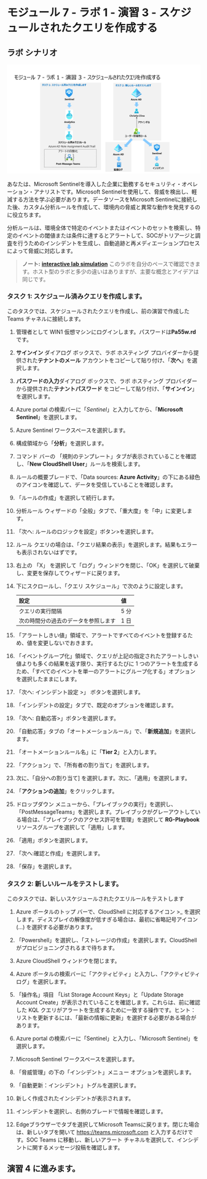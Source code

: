 # モジュール 7 - ラボ 1 - 演習 3 - スケジュールされたクエリを作成する

## ラボ シナリオ

![Lab overview.](../Media/SC-200-Lab_Diagrams_Mod7_L1_Ex3.png)

あなたは、Microsoft Sentinelを導入した企業に勤務するセキュリティ・オペレーション・アナリストです。Microsoft Sentinelを使用して、脅威を検出し、軽減する方法を学ぶ必要があります。データソースをMicrosoft Sentinelに接続した後、カスタム分析ルールを作成して、環境内の脅威と異常な動作を発見するのに役立ちます。

分析ルールは、環境全体で特定のイベントまたはイベントのセットを検索し、特定のイベントの閾値または条件に達するとアラートして、SOCがトリアージと調査を行うためのインシデントを生成し、自動追跡と再メディエーションプロセスによって脅威に対応します。

>**ノート:** **[interactive lab simulation](https://mslabs.cloudguides.com/guides/SC-200%20Lab%20Simulation%20-%20Create%20a%20scheduled%20query)** このラボを自分のペースで確認できます。ホスト型のラボと多少の違いはありますが、主要な概念とアイデアは同じです。

### タスク 1: スケジュール済みクエリを作成します。

このタスクでは、スケジュールされたクエリを作成し、前の演習で作成した Teams チャネルに接続します。

1. 管理者として WIN1 仮想マシンにログインします。パスワードは**Pa55w.rd** です。  

2. **サインイン** ダイアログ ボックスで、ラボ ホスティング プロバイダーから提供された**テナントのメール** アカウントをコピーして貼り付け、「**次へ**」を選択します。

3. **パスワードの入力**ダイアログ ボックスで、ラボ ホスティング プロバイダーから提供された**テナントパスワード** をコピーして貼り付け、「**サインイン**」を選択します。

4. Azure portal の検索バーに「*Sentinel*」と入力してから、「**Microsoft Sentinel**」を選択します。

5. Azure Sentinel ワークスペースを選択します。

6. 構成領域から「**分析**」を選択します。

7. コマンド バーの 「規則のテンプレート」タブが表示されていることを確認し、「**New CloudShell User**」ルールを検索します。

8. ルールの概要ブレードで、「Data sources: **Azure Activity**」の下にある緑色のアイコンを確認して、データを受信していることを確認します。

9. 「ルールの作成」を選択して続行します。

10. 分析ルール ウィザードの「全般」タブで、「重大度」を「中」に変更します。

11. 「次へ: ルールのロジックを設定」ボタン>を選択します。

12. ルール クエリの場合は、「クエリ結果の表示」を選択します。結果もエラーも表示されないはずです。

13. 右上の 「X」 を選択して「ログ」ウィンドウを閉じ、「OK」を選択して破棄し、変更を保存してウィザードに戻ります。

14. 下にスクロールし、「クエリ スケジュール」で次のように設定します。

    |設定|値|
    |---|---|
    |クエリの実行間隔|5 分|
    |次の時間分の過去のデータを参照します|1 日|


15. 「アラートしきい値」領域で、アラートですべてのイベントを登録するため、値を変更しないでおきます。

16. 「イベントグループ化」領域で、クエリが上記の指定されたアラートしきい値よりも多くの結果を返す限り、実行するたびに 1 つのアラートを生成するため、「すべてのイベントを単一のアラートにグループ化する」オプションを選択したままにします。

17. 「次へ: インシデント設定 >」 ボタンを選択します。

18. 「インシデントの設定」タブで、既定のオプションを確認します。

19. 「次へ: 自動応答>」ボタンを選択します。

20. 「自動応答」タブの「オートメーションルール」で、「**新規追加**」を選択します。

21. 「オートメーションルール名」に「**Tier 2**」と入力します。

22. 「アクション」で、「所有者の割り当て」を選択します。

23. 次に、「自分への割り当て] を選択します。次に、「適用」を選択します。

24. 「**アクションの追加**」をクリックします。

25. ドロップダウン メニューから、「プレイブックの実行」を選択し、「PostMessageTeams」を選択します。プレイブックがグレーアウトしている場合は、「プレイブックのアクセス許可を管理」を選択して **RG-Playbook** リソースグループを選択して「適用」します。

26. 「適用」ボタンを選択します。

27. 「次へ:確認と作成」を選択します。

28. 「保存」を選択します。

### タスク 2: 新しいルールをテストします。

このタスクでは、新しいスケジュールされたクエリルールをテストします

1. Azure ポータルのトップ バーで、CloudShell に対応するアイコン >_ を選択します。ディスプレイの解像度が低すぎる場合は、最初に省略記号アイコン (...) を選択する必要があります。

2. 「Powershell」を選択し、「ストレージの作成」を選択します。CloudShell がプロビジョニングされるまで待ちます。

3. Azure CloudShell ウィンドウを閉じます。

4. Azure ポータルの検索バーに「アクティビティ」と入力し、「アクティビティ ログ」を選択します。

5. 「操作名」項目 「List Storage Account Keys」と「Update Storage Account Create」が表示されていることを確認します。これらは、前に確認した KQL クエリがアラートを生成するために一致する操作です。ヒント：リストを更新するには、「最新の情報に更新」を選択する必要がある場合があります。

6. Azure portal の検索バーに「Sentinel」と入力し、「Microsoft Sentinel」を選択します。

7. Microsoft Sentinel ワークスペースを選択します。

8. 「脅威管理」の下の「インシデント」メニュー オプションを選択します。

9. 「自動更新：インシデント」トグルを選択します。

10. 新しく作成されたインシデントが表示されます。

11. インシデントを選択し、右側のブレードで情報を確認します。

12. Edgeブラウザーでタブを選択してMicrosoft Teamsに戻ります。閉じた場合は、新しいタブを開いて https://teams.microsoft.com と入力するだけです。SOC Teams に移動し、新しいアラート チャネルを選択して、インシデントに関するメッセージ投稿を確認します。

## 演習 4 に進みます。


















<!--
1. Azureポータルの検索バーに「*Azure Active Directory*」と入力します。「**Azure Active Directory**」を選択します。

2. 管理領域で「**ユーザー**」を選択し、"ユーザー | すべてのユーザー (プレビュー)" ページが表示されるようにします。

3. リストからユーザー「**Christie Cline**」を選択すると、"Christie Cline の | プロファイル" ページが表示されます。

4. 管理領域で「**割り当てられたロール**」を選択し、"Christie Cline | 割り当てられたロール" ページが表示されます。

5. コマンド バーから「**+ 割り当ての追加**」を選択します。

6. **ディレクトリロール** で、「**ユーザー管理者**」を選択し、「**追加**」を選択します。

7. 割り当ての完了に失敗した場合は、再試行してください。

8. "Christie Cline | の割り当てられたロール" と "ユーザー | すべてのユーザー (プレビュー)" ページを右上の「x」を 2 回選択して閉じます。

9. "Contoso | の概要" ページの「*監視*」の下で、「**監査ログ**」を選択します。

10. 「**データ設定のエクスポート**」を選択して、"Azure Active Directory" のデータ コネクタが、Sentinel で正しく設定されていることを確認します。

11. Sentinel に対して以前に作成した *Log Analytics ワークスペース*の*診断設定*エントリがあることを確認します。

12. 右上の「x」を選択して、ページを閉じます。

13. 「**更新**」をクリックして以前に作成したロールに変更を示す **カテゴリ** に **RoleManagement** に対するエントリが表示されるのを確認します。

14. Azure portal の検索バーに「*Sentinel*」と入力してから、「**Microsoft Sentinel**」を選択します。

15. Microsoft Sentinel ワークスペースを選択します。

16. **インシデント** メニュー オプションを選択します。

> **注:** トリガーされたアラートの処理には 5 分以上かかる場合があります。次の演習を続けて、後でこのポイントに戻ることができます。インシデント ページの自動更新については、「**Auto-refresh incidents**」 (自動更新:インシデント) トグルを選択します。

17. 新しく作成したインシデントが表示されます。インシデントを選択し、右側のブレードの情報を確認します。

18. ブラウザー タブを開き、https://teams.microsoft.com にアクセスして、Microsoft Teams を開きます。*SOC* チームに移動し、インシデントに関するメッセージ投稿を参照してください。

## 演習 4 に進みます。

--!>
